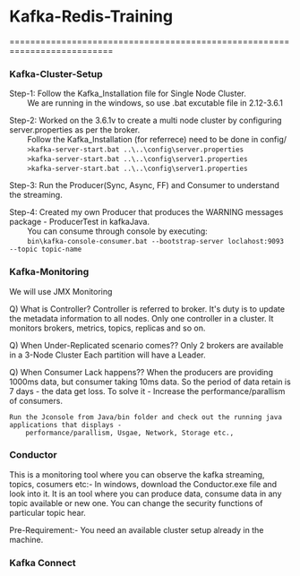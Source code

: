 # Kafka-Redis-Training

==========================================================================

### Kafka-Cluster-Setup

Step-1: Follow the Kafka_Installation file for Single Node Cluster. <br/>
&emsp;&emsp;
		We are running in the windows, so use .bat excutable file in 2.12-3.6.1

Step-2: Worked on the 3.6.1v to create a multi node cluster by configuring server.properties as per the broker. <br/>
&emsp;&emsp;
		Follow the Kafka_Installation (for referrece) need to be done in config/ <br/>
&emsp;&emsp;
		```>kafka-server-start.bat ..\..\config\server.properties``` <br/>
&emsp;&emsp;
		```>kafka-server-start.bat ..\..\config\server1.properties``` <br/>
&emsp;&emsp;
		```>kafka-server-start.bat ..\..\config\server1.properties```

Step-3: Run the Producer(Sync, Async, FF) and Consumer to understand the streaming.

Step-4: Created my own Producer that produces the WARNING messages package - ProducerTest in kafkaJava. <br/>
&emsp;&emsp;	You can consume through console by executing: <br/>
&emsp;&emsp;	```bin\kafka-console-consumer.bat --bootstrap-server loclahost:9093 --topic topic-name```



### Kafka-Monitoring

We will use JMX Monitoring

Q) What is Controller?
   Controller is referred to broker. It's duty is to update the metadata information to all nodes. Only one controller in a cluster.
   It monitors brokers, metrics, topics, replicas and so on.
   
Q) When Under-Replicated scenario comes??
   Only 2 brokers are available in a 3-Node Cluster
   Each partition will have a Leader.

Q) When Consumer Lack happens??
   When the producers are providing 1000ms data, but consumer taking 10ms data.
   So the period of data retain is 7 days - the data get loss.
   To solve it - Increase the performance/parallism of consumers.

	Run the Jconsole from Java/bin folder and check out the running java applications that displays -
		performance/parallism, Usgae, Network, Storage etc.,


### Conductor
This is a monitoring tool where you can observe the kafka streaming, topics, cosumers etc:-
In windows, download the Conductor.exe file and look into it.
It is an tool where you can produce data, consume data in any topic available or new one.
You can change the security functions of particular topic hear.

Pre-Requirement:- You need an available cluster setup already in the machine.


### Kafka Connect
